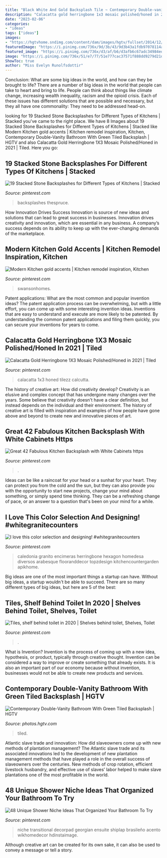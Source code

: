 ```yaml
---
title: "Black White And Gold Backsplash Tile ~ Contemporary Double-vanity Bathroom With Green Tiled Backsplash"
description: "Calacatta gold herringbone 1x3 mosaic polished/honed in 2021"
date: "2023-02-06"
categories:
- "ideas"
tags: ["ideas"]
images:
- "https://hgtvhome.sndimg.com/content/dam/images/hgtv/fullset/2014/12/3/0/Jeff-Troyer-Associates_Beverly-Ridge-Residence_Bathroom-Vanity.jpg.rend.hgtvcom.966.1449.suffix/1417629525114.jpeg"
featuredImage: "https://i.pinimg.com/736x/9d/3b/43/9d3b43a1fdb97078114ab087e700fc01.jpg"
featured_image: "https://i.pinimg.com/736x/d3/af/b6/d3afb6c67adc34984ed6bd3cd154dc43.jpg"
image: "https://i.pinimg.com/736x/51/e7/77/51e777cac37571f888dd9279d21de853.jpg"
ShowToc: true
author: "Miss Evelyn Runolfsdottir"
---
```



Conclusion: What are some big ideas in the world, and how can they be brought to life?
There are a number of big ideas in the world that people can take to heart and bring to life. People can think about things like climate change, increasing wealth inequality, racism and the opioid crisis. Each of these issues has different solutions that are possible and necessary, but they all have one commonality: They need to be addressed head-on.

	

		
looking for 19 Stacked Stone Backsplashes for Different Types of Kitchens | Stacked you've came to the right place. We have 8 Images about 19 Stacked Stone Backsplashes for Different Types of Kitchens | Stacked like Modern Kitchen gold accents | Kitchen remodel inspiration, Kitchen, Contemporary Double-Vanity Bathroom With Green Tiled Backsplash | HGTV and also Calacatta Gold Herringbone 1X3 Mosaic Polished/Honed in 2021 | Tiled. Here you go:
		
    
## 19 Stacked Stone Backsplashes For Different Types Of Kitchens | Stacked

<img loading=lazy src="https://i.pinimg.com/736x/4b/5f/14/4b5f14cdf2f97a0b94f653a73c8838f6.jpg" onerror="this.onerror=null;this.src='https://tse2.mm.bing.net/th?id=OIP.-4K0h21GKkj0P1930IKqAQHaLI&amp;pid=15.1';" alt="19 Stacked Stone Backsplashes for Different Types of Kitchens | Stacked">

_Source: pinterest.com_

>backsplashes thespruce. 

	

How Innovation Drives Success
Innovation is source of new ideas and solutions that can lead to great success in businesses. Innovation drives creativity and innovation, which are essential in any business. A company’s success depends on its ability to keep up with the ever-changing demands of the marketplace.

    
## Modern Kitchen Gold Accents | Kitchen Remodel Inspiration, Kitchen

<img loading=lazy src="https://i.pinimg.com/736x/7e/33/44/7e33443aeb61019b1b3cf1238631112b.jpg" onerror="this.onerror=null;this.src='https://tse4.mm.bing.net/th?id=OIP.FHTRYkBDfKuJ64OL7kBzfgHaLH&amp;pid=15.1';" alt="Modern Kitchen gold accents | Kitchen remodel inspiration, Kitchen">

_Source: pinterest.com_

>swansonhomes. 

	

Patent applications: What are the most common and popular invention ideas?
The patent application process can be overwhelming, but with a little effort, you can come up with some interesting invention ideas. Inventions that are easy to understand and execute are more likely to be patented. By understanding the common patent applications and filing them quickly, you can secure your inventions for years to come.

    
## Calacatta Gold Herringbone 1X3 Mosaic Polished/Honed In 2021 | Tiled

<img loading=lazy src="https://i.pinimg.com/736x/51/e7/77/51e777cac37571f888dd9279d21de853.jpg" onerror="this.onerror=null;this.src='https://tse4.mm.bing.net/th?id=OIP.VRVdtDDRg7_pCoIxdEnWjwHaJ3&amp;pid=15.1';" alt="Calacatta Gold Herringbone 1X3 Mosaic Polished/Honed in 2021 | Tiled">

_Source: pinterest.com_

>calacatta 1x3 honed tilezz calcutta. 

	

The history of creative art: How did creativity develop?
Creativity is an elusive and complex concept that has undergone many changes over the years. Some believe that creativity doesn't have a clear definition, but instead depends on the individual and their environment. The history of creative art is filled with inspiration and examples of how people have gone above and beyond to create new and innovative pieces of art.

    
## Great 42 Fabulous Kitchen Backsplash With White Cabinets Https

<img loading=lazy src="https://i.pinimg.com/736x/d3/af/b6/d3afb6c67adc34984ed6bd3cd154dc43.jpg" onerror="this.onerror=null;this.src='https://tse1.mm.bing.net/th?id=OIP.coLsAc--pK4KujPynW-NKQHaJ4&amp;pid=15.1';" alt="Great 42 Fabulous Kitchen Backsplash with White Cabinets https">

_Source: pinterest.com_

>. 

	

Ideas can be like a raincoat for your head or a sunhat for your heart. They can protect you from the cold and the sun, but they can also provide you with the opportunity to start new projects, change your mind about something, or simply spend time thinking. They can be a refreshing change of pace, or an answer to a question that's been on your mind for a while.

    
## I Love This Color Selection And Designing! #whitegranitecounters

<img loading=lazy src="https://i.pinimg.com/736x/9d/3b/43/9d3b43a1fdb97078114ab087e700fc01.jpg" onerror="this.onerror=null;this.src='https://tse3.mm.bing.net/th?id=OIP.t095kIrHRoBjVOxvsS-bHQHaJ4&amp;pid=15.1';" alt="I love this color selection and designing! #whitegranitecounters">

_Source: pinterest.com_

>caledonia granito encimeras herringbone hexagon homedesa diversos arabesque flooranddecor topzdesign kitchencountergarden apikhome. 

	

Big ideas are one of the most important things a startup can have. Without big ideas, a startup wouldn't be able to succeed. There are so many different types of big ideas, but here are 5 of the best: 

    
## Tiles, Shelf Behind Toilet In 2020 | Shelves Behind Toilet, Shelves, Toilet

<img loading=lazy src="https://i.pinimg.com/736x/00/af/b5/00afb572c37c4716ba26fc18bd12267d.jpg" onerror="this.onerror=null;this.src='https://tse4.mm.bing.net/th?id=OIP.GwIUVTx1hWrgiNxDAZQYMQHaJ4&amp;pid=15.1';" alt="Tiles, shelf behind toilet in 2020 | Shelves behind toilet, Shelves, Toilet">

_Source: pinterest.com_

>. 

	

What is Invention?
Invention is the process of coming up with a new idea, hypothesis, or product, typically through creative thought. Invention can be considered a way to improve or create something that already exists. It is also an important part of our economy because without invention, businesses would not be able to create new products and services.

    
## Contemporary Double-Vanity Bathroom With Green Tiled Backsplash | HGTV

<img loading=lazy src="https://hgtvhome.sndimg.com/content/dam/images/hgtv/fullset/2014/12/3/0/Jeff-Troyer-Associates_Beverly-Ridge-Residence_Bathroom-Vanity.jpg.rend.hgtvcom.966.1449.suffix/1417629525114.jpeg" onerror="this.onerror=null;this.src='https://tse2.mm.bing.net/th?id=OIP.Jfdkxb4KLKeAE8Szsfbv4gHaLH&amp;pid=15.1';" alt="Contemporary Double-Vanity Bathroom With Green Tiled Backsplash | HGTV">

_Source: photos.hgtv.com_

>tiled. 

	

Atlantic slave trade and innovation: How did slaveowners come up with new methods of plantation management?
The Atlantic slave trade and its associated innovations led to the development of new plantation management methods that have played a role in the overall success of slaveowners over the centuries. New methods of crop rotation, efficient livestock husbandry, and effective use of slaves’ labor helped to make slave plantations one of the most profitable in the world.

    
## 48 Unique Shower Niche Ideas That Organized Your Bathroom To Try

<img loading=lazy src="https://i.pinimg.com/736x/62/d4/aa/62d4aa99df70542ad954b8995b2166d9.jpg" onerror="this.onerror=null;this.src='https://tse3.mm.bing.net/th?id=OIP.0ACw7PkIxFSHwpIFCqtdSgHaLH&amp;pid=15.1';" alt="48 Unique Shower Niche Ideas That Organized Your Bathroom To Try">

_Source: pinterest.com_

>niche transitional decorpad georgian ensuite shiplap brasileño acento wikhomedecor hdinstaimage. 

	

Although creative art can be created for its own sake, it can also be used to convey a message or tell a story.

